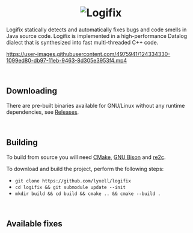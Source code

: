 <h1 align="center">
  <img src="https://raw.githubusercontent.com/lyxell/logifix/master/.github/logifix_logo.svg" alt="Logifix">
</h1>

Logifix statically detects and automatically fixes bugs and code
smells in Java source code. Logifix is implemented in a
high-performance Datalog dialect that is synthesized into fast
multi-threaded C++ code.

https://user-images.githubusercontent.com/4975941/124334330-1099ed80-db97-11eb-9463-8d305e3953f4.mp4

<ul> </ul>

## Downloading

There are pre-built binaries available for GNU/Linux without any
runtime dependencies, see
[Releases](https://github.com/lyxell/logifix/releases).

<ul> </ul>

## Building

To build from source you will need [CMake](https://cmake.org/), [GNU Bison](https://www.gnu.org/software/bison/) and [re2c](https://re2c.org/).

To download and build the project, perform the following steps:

* `git clone https://github.com/lyxell/logifix`
* `cd logifix && git submodule update --init`
* `mkdir build && cd build && cmake .. && cmake --build .`

<ul> </ul>

## Available fixes

